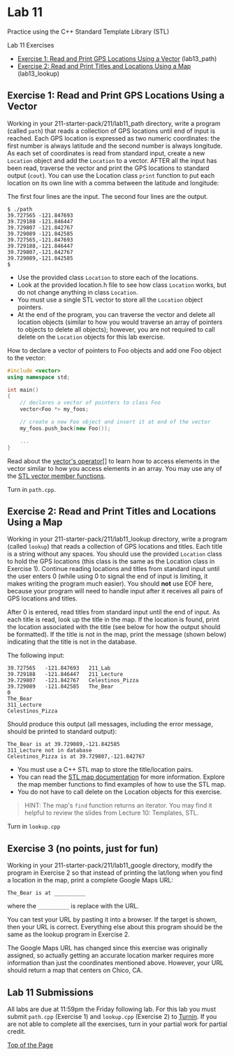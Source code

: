 # Lab 11

Practice using the C++ Standard Template Library (STL)

Lab 11 Exercises
* [Exercise 1: Read and Print GPS Locations Using a Vector](#exercise-1-read-and-print-gps-locations-using-a-vector) (lab13_path)
* [Exercise 2: Read and Print Titles and Locations Using a Map](#exercise-2-read-and-print-titles-and-locations-using-a-map) (lab13_lookup)

## Exercise 1: Read and Print GPS Locations Using a Vector

Working in your 211-starter-pack/211/lab11_path directory, write a program (called `path`) that reads a collection of GPS locations until end of input is reached. Each GPS location is expressed as two numeric coordinates: the first number is always latitude and the second number is always longitude. As each set of coordinates is read from standard input, create a new `Location` object and add the `Location` to a vector. AFTER all the input has been read, traverse the vector and print the GPS locations to standard output (`cout`). You can use the Location class `print` function to put each location on its own line with a comma between the latitude and longitude:<br>

The first four lines are the input. The second four lines are the output.
```
$ ./path
39.727565 -121.847693
39.729188 -121.846447
39.729807 -121.842767
39.729089 -121.842585
39.727565,-121.847693
39.729188,-121.846447
39.729807,-121.842767
39.729089,-121.842585
$
```

* Use the provided class `Location` to store each of the locations.
* Look at the provided location.h file to see how class `Location` works, but do not change anything in class `Location`.
* You must use a single STL vector to store all the `Location` object pointers.
* At the end of the program, you can traverse the vector and delete all location objects (similar to how you would traverse an array of pointers to objects to delete all objects); however, you are not required to call delete on the `Location` objects for this lab exercise.<br>

How to declare a vector of pointers to Foo objects and add one Foo object to the vector:
```cpp
#include <vector>
using namespace std;

int main()
{
    // declares a vector of pointers to class Foo
    vector<Foo *> my_foos;

    // create a new Foo object and insert it at end of the vector
    my_foos.push_back(new Foo());

    ...
}
```

Read about the [vector's operator[]](https://www.cplusplus.com/reference/vector/vector/operator[]/) to learn how to access elements in the vector similar to how you access elements in an array. You may use any of the [STL vector member functions](https://www.cplusplus.com/reference/vector/vector/).<br>

Turn in `path.cpp`.

## Exercise 2: Read and Print Titles and Locations Using a Map

Working in your 211-starter-pack/211/lab11_lookup directory, write a program (called `lookup`) that reads a collection of GPS locations and titles. Each title is a string without any spaces. You should use the provided `Location` class to hold the GPS locations (this class is the same as the Location class in Exercise 1). Continue reading locations and titles from standard input until the user enters 0 (while using 0 to signal the end of input is limiting, it makes writing the program much easier). You should **not** use EOF here, because your program will need to handle input after it receives all pairs of GPS locations and titles.<br>

After 0 is entered, read titles from standard input until the end of input. As each title is read, look up the title in the map. If the location is found, print the location associated with the title (see below for how the output should be formatted). If the title is not in the map, print the message (shown below) indicating that the title is not in the database.<br>

The following input:
```
39.727565   -121.847693   211_Lab
39.729188   -121.846447   211_Lecture
39.729807   -121.842767   Celestinos_Pizza
39.729089   -121.842585   The_Bear
0
The_Bear
311_Lecture
Celestinos_Pizza
```

Should produce this output (all messages, including the error message, should be printed to standard output):
```
The_Bear is at 39.729089,-121.842585
311_Lecture not in database
Celestinos_Pizza is at 39.729807,-121.842767
```

* You must use a C++ STL map to store the title/location pairs.
* You can read the [STL map documentation](https://www.cplusplus.com/reference/map/map/) for more information. Explore the map member functions to find examples of how to use the STL map.
* You do not have to call delete on the Location objects for this exercise.<br>

> HINT: The map's `find` function returns an iterator. You may find it helpful to review the slides from Lecture 10: Templates, STL.<br>

Turn in `lookup.cpp`

## Exercise 3 (no points, just for fun)

Working in your 211-starter-pack/211/lab11_google directory, modify the program in Exercise 2 so that instead of printing the lat/long when you find a location in the map, print a complete Google Maps URL:

```
The_Bear is at __________
```
where the `__________` is replace with the URL.<br>

You can test your URL by pasting it into a browser. If the target is shown, then your URL is correct. Everything else about this program should be the same as the lookup program in Exercise 2.<br>

The Google Maps URL has changed since this exercise was originally assigned, so actually getting an accurate location marker requires more information than just the coordinates mentioned above. However, your URL should return a map that centers on Chico, CA.

## Lab 11 Submissions

All labs are due at 11:59pm the Friday following lab. For this lab you must submit `path.cpp` (Exercise 1) and `lookup.cpp` (Exercise 2) to [Turnin](https://turnin.ecst.csuchico.edu/). If you are not able to complete all the exercises, turn in your partial work for partial credit.

[Top of the Page](#lab-11)
